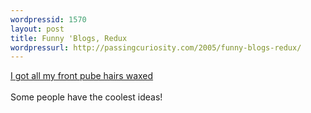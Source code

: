 ```yaml
--- 
wordpressid: 1570
layout: post
title: Funny 'Blogs, Redux
wordpressurl: http://passingcuriosity.com/2005/funny-blogs-redux/
---
```

<a href="http://magnetlines.blogspot.com/">I got all my front pube hairs waxed</a><br /><br />Some people have the coolest ideas!

